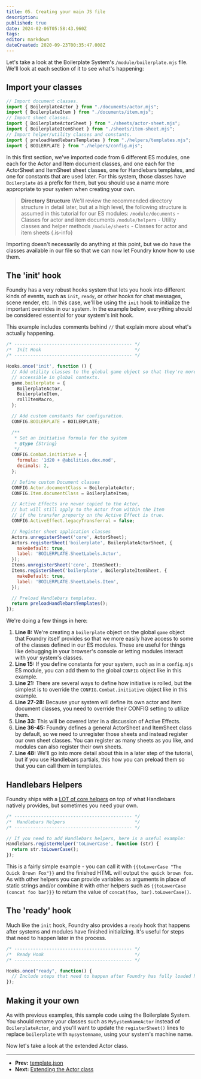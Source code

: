 ```yaml
---
title: 05. Creating your main JS file
description: 
published: true
date: 2024-02-06T05:58:43.960Z
tags: 
editor: markdown
dateCreated: 2020-09-23T00:35:47.008Z
---
```


Let's take a look at the Boilerplate System's `/module/boilerplate.mjs` file. We'll look at each section of it to see what's happening:

## Import your classes

```js
// Import document classes.
import { BoilerplateActor } from "./documents/actor.mjs";
import { BoilerplateItem } from "./documents/item.mjs";
// Import sheet classes.
import { BoilerplateActorSheet } from "./sheets/actor-sheet.mjs";
import { BoilerplateItemSheet } from "./sheets/item-sheet.mjs";
// Import helper/utility classes and constants.
import { preloadHandlebarsTemplates } from "./helpers/templates.mjs";
import { BOILERPLATE } from "./helpers/config.mjs";
```

In this first section, we've imported code from 6 different ES modules, one each for the Actor and Item document classes, and one each for the ActorSheet and ItemSheet sheet classes, one for Handlebars templates, and one for constants that are used later. For this system, those classes have `Boilerplate` as a prefix for them, but you should use a name more appropriate to your system when creating your own. 

> **Directory Structure**
> We'll review the recommended directory structure in detail later, but at a high level, the following structure is assumed in this tutorial for our ES modules:
> `/module/documents` - Classes for actor and item documents
> `/module/helpers` - Utility classes and helper methods
> `/module/sheets` - Classes for actor and item sheets
{.is-info}


Importing doesn't necessarily do anything at this point, but we do have the classes available in our file so that we can now let Foundry know how to use them.

## The 'init' hook

Foundry has a very robust hooks system that lets you hook into different kinds of events, such as `init`, `ready`, or other hooks for chat messages, scene render, etc. In this case, we'll be using the `init` hook to initialize the important overrides in our system. In the example below, everything should be considered essential for your system's init hook.

This example includes comments behind `//` that explain more about what's actually happening.

```js
/* -------------------------------------------- */
/*  Init Hook                                   */
/* -------------------------------------------- */

Hooks.once('init', function () {
  // Add utility classes to the global game object so that they're more easily
  // accessible in global contexts.
  game.boilerplate = {
    BoilerplateActor,
    BoilerplateItem,
    rollItemMacro,
  };

  // Add custom constants for configuration.
  CONFIG.BOILERPLATE = BOILERPLATE;

  /**
   * Set an initiative formula for the system
   * @type {String}
   */
  CONFIG.Combat.initiative = {
    formula: '1d20 + @abilities.dex.mod',
    decimals: 2,
  };

  // Define custom Document classes
  CONFIG.Actor.documentClass = BoilerplateActor;
  CONFIG.Item.documentClass = BoilerplateItem;

  // Active Effects are never copied to the Actor,
  // but will still apply to the Actor from within the Item
  // if the transfer property on the Active Effect is true.
  CONFIG.ActiveEffect.legacyTransferral = false;

  // Register sheet application classes
  Actors.unregisterSheet('core', ActorSheet);
  Actors.registerSheet('boilerplate', BoilerplateActorSheet, {
    makeDefault: true,
    label: 'BOILERPLATE.SheetLabels.Actor',
  });
  Items.unregisterSheet('core', ItemSheet);
  Items.registerSheet('boilerplate', BoilerplateItemSheet, {
    makeDefault: true,
    label: 'BOILERPLATE.SheetLabels.Item',
  });

  // Preload Handlebars templates.
  return preloadHandlebarsTemplates();
});
```

We're doing a few things in here:

1. **Line 8:** We're creating a `boilerplate` object on the global `game` object that Foundry itself provides so that we more easily have access to some of the classes defined in our ES modules. These are useful for things like debugging in your browser's console or letting modules interact with your system's classes.
2. **Line 15:** If you define constants for your system, such as in a `config.mjs` ES module, you can add them to the global `CONFIG` object like in this example.
3. **Line 21:** There are several ways to define how initiative is rolled, but the simplest is to override the `CONFIG.Combat.initiative` object like in this example.
4. **Line 27-28:** Because your system will define its own actor and item document classes, you need to override their CONFIG setting to utilize them.
5. **Line 33:** This will be covered later in a discussion of Active Effects.
6. **Line 36-45:** Foundry defines a general ActorSheet and ItemSheet class by default, so we need to unregister those sheets and instead register our own sheet classes. You can register as many sheets as you like, and modules can also register their own sheets.
7. **Line 48:** We'll go into more detail about this in a later step of the tutorial, but if you use Handlebars partials, this how you can preload them so that you can call them in templates.

## Handlebars Helpers

Foundry ships with a [LOT of core helpers](https://foundryvtt.com/api/classes/client.HandlebarsHelpers.html) on top of what Handlebars natively provides, but sometimes you need your own.

```js
/* -------------------------------------------- */
/*  Handlebars Helpers                          */
/* -------------------------------------------- */

// If you need to add Handlebars helpers, here is a useful example:
Handlebars.registerHelper('toLowerCase', function (str) {
  return str.toLowerCase();
});
```

This is a fairly simple example - you can call it with `{{toLowerCase "The Quick Brown Fox"}}` and the finished HTML will output `the quick brown fox`. As with other helpers you can provide variables as arguments in place of static strings and/or combine it with other helpers such as `{{toLowerCase (concat foo bar)}}` to return the value of `concat(foo, bar).toLowerCase()`.

## The 'ready' hook

Much like the `init` hook, Foundry also provides a `ready` hook that happens after systems and modules have finished initializing. It's useful for steps that need to happen later in the process.

```js
/* -------------------------------------------- */
/*  Ready Hook                                  */
/* -------------------------------------------- */

Hooks.once("ready", function() {
  // Include steps that need to happen after Foundry has fully loaded here.
});
```

## Making it your own

As with previous examples, this sample code using the Boilerplate System. You should rename your classes such as `MySystemNameActor` instead of `BoilerplateActor`, and you'll want to update the `registerSheet()` lines to replace `boilerplate` with `mysystemname`, using your system's machine name.

Now let's take a look at the extended Actor class.

---

* **Prev:** [template.json](https://foundryvtt.wiki/en/development/guides/SD-tutorial/SD04-templatejson)
* **Next:** [Extending the Actor class](https://foundryvtt.wiki/en/development/guides/SD-tutorial/SD06-Extending-the-Actor-class)